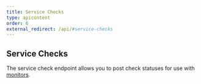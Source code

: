 ```yaml
---
title: Service Checks
type: apicontent
order: 6
external_redirect: /api/#service-checks
---
```

## Service Checks
The service check endpoint allows you to post check statuses for use with [monitors][1].

[1]: /monitors
